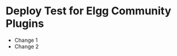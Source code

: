 Deploy Test for Elgg Community Plugins
=======================================

- Change 1
- Change 2
